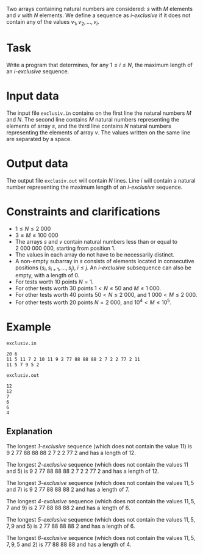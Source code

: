 
Two arrays containing natural numbers are considered: $s$ with $M$ elements and $v$ with $N$ elements. We define a sequence as *$i$-exclusive* if it does not contain any of the values $v_1, v_2, \dots, v_i$.

# Task

Write a program that determines, for any $1 \leq i \leq N$, the maximum length of an *$i$-exclusive* sequence.

# Input data

The input file `exclusiv.in` contains on the first line the natural numbers $M$ and $N$. The second line contains $M$ natural numbers representing the elements of array $s$, and the third line contains $N$ natural numbers representing the elements of array $v$. The values written on the same line are separated by a space.

# Output data

The output file `exclusiv.out` will contain $N$ lines. Line $i$ will contain a natural number representing the maximum length of an *$i$-exclusive* sequence.

# Constraints and clarifications

* $1 \leq N \leq 2 \ 000$
* $3 \leq M \leq 100 \ 000$
* The arrays $s$ and $v$ contain natural numbers less than or equal to $2 \ 000 \ 000 \ 000$, starting from position $1$.
* The values in each array do not have to be necessarily distinct.
* A non-empty subarray in $s$ consists of elements located in consecutive positions ($s_i, s_{i+1}, \dots, s_j$), $i \leq j$. An *$i$-exclusive* subsequence can also be empty, with a length of $0$.
* For tests worth $10$ points $N = 1$.
* For other tests worth $30$ points $1 < N \leq 50$ and $M \leq 1 \ 000$.
* For other tests worth $40$ points $50 < N \leq 2 \ 000$, and $1 \ 000 < M \leq 2 \ 000$.
* For other tests worth $20$ points $N = 2 \ 000$, and $10^4 < M \leq 10^5$.

# Example

`exclusiv.in`
```
20 6
11 5 11 7 2 10 11 9 2 77 88 88 88 2 7 2 2 77 2 11
11 5 7 9 5 2
```

`exclusiv.out`
```
12
12
7
6
6
4
```

## Explanation

The longest *$1$-exclusive* sequence (which does not contain the value $11$) is $9 \ 2 \ 77 \ 88 \ 88 \ 88 \ 2 \ 7 \ 2 \ 2 \ 77 \ 2$ and has a length of $12$.

The longest *$2$-exclusive* sequence (which does not contain the values $11$ and $5$) is $9 \ 2 \ 77 \ 88 \ 88 \ 88 \ 2 \ 7 \ 2 \ 2 \ 77 \ 2$ and has a length of $12$.

The longest *$3$-exclusive* sequence (which does not contain the values $11, 5$ and $7$) is $9 \ 2 \ 77 \ 88 \ 88 \ 88 \ 2$ and has a length of $7$.

The longest *$4$-exclusive* sequence (which does not contain the values $11, 5, 7$ and $9$) is $2 \ 77 \ 88 \ 88 \ 88 \ 2$ and has a length of $6$.

The longest *$5$-exclusive* sequence (which does not contain the values $11, 5, 7, 9$ and $5$) is $2 \ 77 \ 88 \ 88 \ 88 \ 2$ and has a length of $6$.

The longest *$6$-exclusive* sequence (which does not contain the values $11, 5, 7, 9, 5$ and $2$) is $77 \ 88 \ 88 \ 88$ and has a length of $4$.
```
